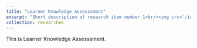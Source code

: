 ```yaml
---
title: "Learner Knowledge Assesssment"
excerpt: "Short description of research item number 1<br/><img src='/images/500x300.png'>"
collection: researches
---
```


This is Learner Knowledge Assesssment. 
